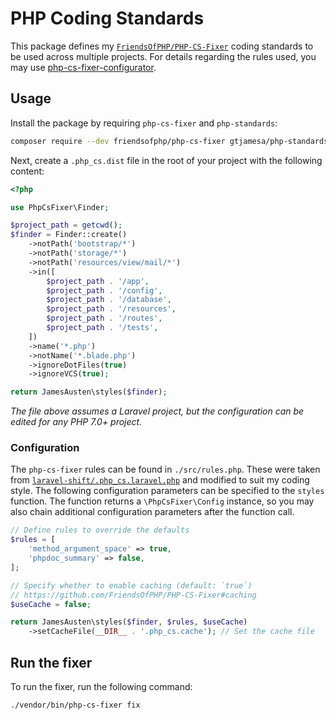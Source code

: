 # PHP Coding Standards

This package defines my [`FriendsOfPHP/PHP-CS-Fixer`](https://github.com/FriendsOfPHP/PHP-CS-Fixer) coding standards to be used across multiple projects. For details regarding the rules used, you may use [php-cs-fixer-configurator](https://mlocati.github.io/php-cs-fixer-configurator/).

## Usage

Install the package by requiring `php-cs-fixer` and `php-standards`:

```bash
composer require --dev friendsofphp/php-cs-fixer gtjamesa/php-standards
```

Next, create a `.php_cs.dist` file in the root of your project with the following content:

```php
<?php

use PhpCsFixer\Finder;

$project_path = getcwd();
$finder = Finder::create()
    ->notPath('bootstrap/*')
    ->notPath('storage/*')
    ->notPath('resources/view/mail/*')
    ->in([
        $project_path . '/app',
        $project_path . '/config',
        $project_path . '/database',
        $project_path . '/resources',
        $project_path . '/routes',
        $project_path . '/tests',
    ])
    ->name('*.php')
    ->notName('*.blade.php')
    ->ignoreDotFiles(true)
    ->ignoreVCS(true);

return JamesAusten\styles($finder);
```

*The file above assumes a Laravel project, but the configuration can be edited for any PHP 7.0+ project.*

### Configuration

The `php-cs-fixer` rules can be found in `./src/rules.php`. These were taken from [`laravel-shift/.php_cs.laravel.php`](https://gist.github.com/laravel-shift/cab527923ed2a109dda047b97d53c200) and modified to suit my coding style. The following configuration parameters can be specified to the `styles` function. The function returns a `\PhpCsFixer\Config` instance, so you may also chain additional configuration parameters after the function call.

```php
// Define rules to override the defaults
$rules = [
    'method_argument_space' => true,
    'phpdoc_summary' => false,
];

// Specify whether to enable caching (default: `true`)
// https://github.com/FriendsOfPHP/PHP-CS-Fixer#caching
$useCache = false;

return JamesAusten\styles($finder, $rules, $useCache)
    ->setCacheFile(__DIR__ . '.php_cs.cache'); // Set the cache file
```

## Run the fixer

To run the fixer, run the following command:

```bash
./vendor/bin/php-cs-fixer fix
```

